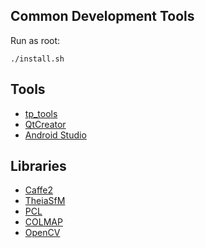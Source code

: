 ## Common Development Tools
Run as root:
```
./install.sh

```

## Tools
* [tp_tools](https://github.com/tdp-libs/tp_tools)
* [QtCreator](https://github.com/tdp-libs/general_machine_installation/blob/master/Fedora/QtCreator.md)
* [Android Studio](https://github.com/tdp-libs/general_machine_installation/blob/master/Fedora/AndroidStudio.md)


## Libraries
* [Caffe2](https://github.com/tdp-libs/tp_pipeline_caffe2)
* [TheiaSfM](https://github.com/tdp-libs/tp_pipeline_theia)
* [PCL](https://github.com/tdp-libs/tp_pipeline_pcl)
* [COLMAP](https://github.com/tdp-libs/tp_pipeline_colmap)
* [OpenCV](https://github.com/tdp-libs/tp_pipeline_opencv)
